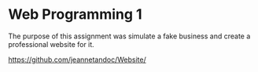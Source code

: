 # Web Programming 1

The purpose of this assignment was simulate a fake business and create a professional website for it.

https://github.com/jeannetandoc/Website/
